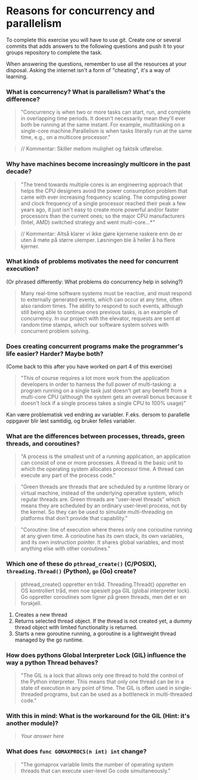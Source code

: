 # Reasons for concurrency and parallelism


To complete this exercise you will have to use git. Create one or several commits that adds answers to the following questions and push it to your groups repository to complete the task.

When answering the questions, remember to use all the resources at your disposal. Asking the internet isn't a form of "cheating", it's a way of learning.

 ### What is concurrency? What is parallelism? What's the difference?
> "Concurrency is when two or more tasks can start, run, and complete in overlapping time periods. It doesn't necessarily mean they'll ever both be running at the same instant. For example, multitasking on a single-core machine.Parallelism is when tasks literally run at the same time, e.g., on a multicore processor."

> // Kommentar: Skiller mellom mulighet og faktsik utførelse.
 
 ### Why have machines become increasingly multicore in the past decade?
 > "The trend towards multiple cores is an engineering approach that helps the CPU designers avoid the power consumption problem that came with ever increasing frequency scaling. The computing power and clock frequency of a single processor reached their peak a few years ago, it just isn't easy to create more powerful and/or faster processors than the current ones; so the major CPU manufacturers (Intel, AMD) switched strategy and went multi-core...*"

> // Kommentar: Altså klarer vi ikke gjøre kjernene raskere enn de er uten å møte på større ulemper. Løsningen ble å heller å ha flere kjerner.
 
 ### What kinds of problems motivates the need for concurrent execution?
 (Or phrased differently: What problems do concurrency help in solving?)
 > Many real-time software systems must be reactive, and must respond to externally generated events, which can occur at any time, often also random times. The ability to respond to such events, although still being able to continue ones previous tasks, is an example of concurrency. In our project with the elevator, requests are sent at random time stamps, which our software system solves with concurrent problem solving. 
 
 ### Does creating concurrent programs make the programmer's life easier? Harder? Maybe both?
 (Come back to this after you have worked on part 4 of this exercise)
 > "This of course requires a lot more work from the application developers in order to harness the full power of multi-tasking: a program running on a single task just doesn't get any benefit from a multi-core CPU (although the system gets an overall bonus because it doesn't lock if a single process takes a single CPU to 100% usage)"
 
 Kan være problematisk ved endring av variabler. F.eks. dersom to parallelle oppgaver blir løst samtidig, og bruker felles variabler.
 
 ### What are the differences between processes, threads, green threads, and coroutines?
 > "A process is the smallest unit of a running application, an application can consist of one or more processes. A thread is the basic unit to which the operating system allocates processor time. A thread can execute any part of the process code." 

> "Green threads are threads that are scheduled by a runtime library or virtual machine, instead of the underlying operative system, which regular threads are. Green threads are “user-level threads” which means they are scheduled by an ordinary user-level process, not by the kernel. So they can be used to simulate multi-threading on platforms that don’t provide that capability."

> "Coroutine: line of execution where theres only one corioutine running at any given time. A corioutine has its own stack, its own variables, and its own instruction pointer. It shares global variables, and most anything else with other coroutines." 

 
 ### Which one of these do `pthread_create()` (C/POSIX), `threading.Thread()` (Python), `go` (Go) create?
> pthread_create() oppretter en tråd. Threading.Thread() oppretter en OS kontrollert tråd, men noe spesielt pga GIL (global interpreter lock). Go oppretter coroutines som ligner på green threads, men det er en forskjell.

1.	Creates a new thread
2.	Returns selected thread object. If the thread is not created yet, a dummy thread object with limited functionality is returned.
3.	Starts a new goroutine running, a goroutine is a lightweight thread managed by the go runtime.

 
 ### How does pythons Global Interpreter Lock (GIL) influence the way a python Thread behaves?
 > "The GIL is a lock that allows only one thread to hold the control of the Python interpreter. This means that only one thread can be in a state of execution in any point of time. The GIL is often used in single-threaded programs, but can be used as a bottleneck in multi-threaded code." 
 
 ### With this in mind: What is the workaround for the GIL (Hint: it's another module)?
 > *Your answer here*
 
 ### What does `func GOMAXPROCS(n int) int` change? 
 > "The gomaprox variable limits the number of operating system threads that can execute user-level Go code simultaneously." 
